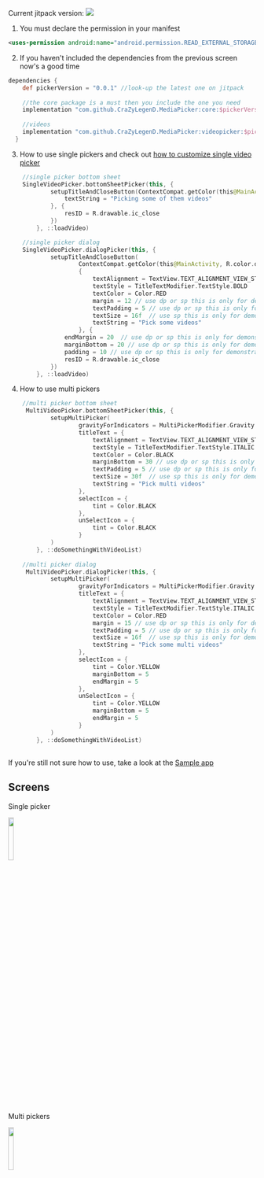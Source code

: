 
Current jitpack version: [![](https://jitpack.io/v/CraZyLegenD/MediaPicker.svg)](https://jitpack.io/#CraZyLegenD/MediaPicker)

1. You must declare the permission in your manifest
```xml
<uses-permission android:name="android.permission.READ_EXTERNAL_STORAGE" />
```
2. If you haven't included the dependencies from the previous screen now's a good time
```gradle
dependencies {
    def pickerVersion = "0.0.1" //look-up the latest one on jitpack 
    
    //the core package is a must then you include the one you need
    implementation "com.github.CraZyLegenD.MediaPicker:core:$pickerVersion"
    
    //videos
    implementation "com.github.CraZyLegenD.MediaPicker:videopicker:$pickerVersion"
  }
```
3. How to use single pickers and check out [how to customize single video picker](https://github.com/CraZyLegenD/MediaPicker/wiki/Single-audio-video-picker-customization)
```kotlin
    //single picker bottom sheet
    SingleVideoPicker.bottomSheetPicker(this, {
            setupTitleAndCloseButton(ContextCompat.getColor(this@MainActivity, R.color.colorPrimary), {
                textString = "Picking some of them videos"
            }, {
                resID = R.drawable.ic_close
            })
        }, ::loadVideo)

    //single picker dialog
    SingleVideoPicker.dialogPicker(this, {
            setupTitleAndCloseButton(
                    ContextCompat.getColor(this@MainActivity, R.color.design_default_color_error),
                    {
                        textAlignment = TextView.TEXT_ALIGNMENT_VIEW_START
                        textStyle = TitleTextModifier.TextStyle.BOLD
                        textColor = Color.RED
                        margin = 12 // use dp or sp this is only for demonstration purposes
                        textPadding = 5 // use dp or sp this is only for demonstration purposes
                        textSize = 16f  // use sp this is only for demonstration purposes
                        textString = "Pick some videos"
                    }, {
                endMargin = 20  // use dp or sp this is only for demonstration purposes
                marginBottom = 20 // use dp or sp this is only for demonstration purposes
                padding = 10 // use dp or sp this is only for demonstration purposes
                resID = R.drawable.ic_close
            })
        }, ::loadVideo)
```

4. How to use multi pickers
```kotlin
    //multi picker bottom sheet
     MultiVideoPicker.bottomSheetPicker(this, {
            setupMultiPicker(
                    gravityForIndicators = MultiPickerModifier.Gravity.BOTTOM_LEFT,
                    titleText = {
                        textAlignment = TextView.TEXT_ALIGNMENT_VIEW_START
                        textStyle = TitleTextModifier.TextStyle.ITALIC
                        textColor = Color.BLACK
                        marginBottom = 30 // use dp or sp this is only for demonstration purposes
                        textPadding = 5 // use dp or sp this is only for demonstration purposes
                        textSize = 30f  // use sp this is only for demonstration purposes
                        textString = "Pick multi videos"
                    },
                    selectIcon = {
                        tint = Color.BLACK
                    },
                    unSelectIcon = {
                        tint = Color.BLACK
                    }
            )
        }, ::doSomethingWithVideoList)
    
    //multi picker dialog
     MultiVideoPicker.dialogPicker(this, {
            setupMultiPicker(
                    gravityForIndicators = MultiPickerModifier.Gravity.TOP_LEFT,
                    titleText = {
                        textAlignment = TextView.TEXT_ALIGNMENT_VIEW_START
                        textStyle = TitleTextModifier.TextStyle.ITALIC
                        textColor = Color.RED
                        margin = 15 // use dp or sp this is only for demonstration purposes
                        textPadding = 5 // use dp or sp this is only for demonstration purposes
                        textSize = 16f  // use sp this is only for demonstration purposes
                        textString = "Pick some multi videos"
                    },
                    selectIcon = {
                        tint = Color.YELLOW
                        marginBottom = 5
                        endMargin = 5
                    },
                    unSelectIcon = {
                        tint = Color.YELLOW
                        marginBottom = 5
                        endMargin = 5
                    }
            )
        }, ::doSomethingWithVideoList)
```
##
If you're still not sure how to use, take a look at the [Sample app](https://github.com/CraZyLegenD/MediaPicker/blob/master/app/src/main/java/com/crazylegend/mediapicker/MainActivity.kt) 

## Screens

Single picker

<img src="https://raw.githubusercontent.com/CraZyLegenD/MediaPicker/master/videopicker/screens/screen_1.png" width="15%"></img>

Multi pickers

<img src="https://raw.githubusercontent.com/CraZyLegenD/MediaPicker/master/videopicker/screens/screen_3.png" width="15%"></img>
